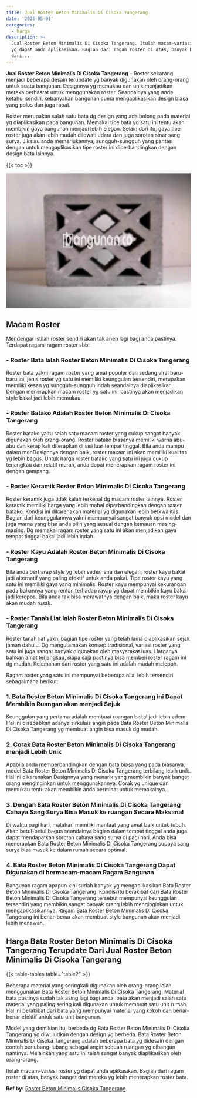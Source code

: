 ```yaml
---
title: Jual Roster Beton Minimalis Di Cisoka Tangerang
date: '2025-05-01'
categories:
  - harga
description: >-
  Jual Roster Beton Minimalis Di Cisoka Tangerang. Itulah macam-variasi roster
  yg dapat anda aplikasikan. Bagian dari ragam roster di atas, banyak banget
  dari...
---
```


**Jual Roster Beton Minimalis Di Cisoka Tangerang** – Roster sekarang menjadi beberapa desain terupdate yg banyak digunakan oleh orang-orang untuk suatu bangunan. Designnya yg memukau dan unik menjadikan mereka berhasrat untuk menggunakan roster. Seandainya yang anda ketahui sendiri, kebanyakan bangunan cuma mengaplikasikan design biasa yang polos dan juga rapat.

Roster merupakan salah satu bata dg design yang ada bolong pada material yg diaplikasikan pada bangunan. Memakai tipe bata yg satu ini tentu akan membikin gaya bangunan menjadi lebih elegan. Selain dari itu, gaya tipe roster juga akan lebih mudah dilewati udara dan juga sorotan sinar sang surya. Jikalau anda memerlukannya, sungguh-sungguh yang pantas dengan untuk mengaplikasikan tipe roster ini diperbandingkan dengan design bata lainnya.

{{< toc >}}

![Jual Roster Beton Minimalis Di Cisoka Tangerang](/images/bata-roster-minimalis-24.png)

## Macam Roster

Mendengar istilah roster sendiri akan tak aneh lagi bagi anda pastinya. Terdapat ragam-ragam roster sbb:

### \- Roster Bata Ialah Roster Beton Minimalis Di Cisoka Tangerang

Roster bata yakni ragam roster yang amat populer dan sedang viral baru-baru ini, jenis roster yg satu ini memiliki keunggulan tersendiri, merupakan memiliki kesan yg sungguh-sungguh indah seandainya diaplikasikan. Dengan menerapkan macam roster yg satu ini, pastinya akan menjadikan style bakal jadi lebih memukau.

### \- Roster Batako Adalah Roster Beton Minimalis Di Cisoka Tangerang

Roster batako yaitu salah satu macam roster yang cukup sangat banyak digunakan oleh orang-orang. Roster batako biasanya memiliki warna abu-abu dan kerap kali diterapkan di sisi luar tempat tinggal. Bila anda mampu dalam menDesignnya dengan baik, roster macam ini akan memiliki kualitas yg lebih bagus. Untuk harga roster batako yang satu ini juga cukup terjangkau dan relatif murah, anda dapat menerapkan ragam roster ini dengan gampang.

### \- Roster Keramik Roster Beton Minimalis Di Cisoka Tangerang

Roster keramik juga tidak kalah terkenal dg macam roster lainnya. Roster keramik memiliki harga yang lebih mahal diperbandingkan dengan roster batako. Kondisi ini dikarenakan material yg digunakan lebih berkwalitas. Bagian dari keunggulannya yakni mempunyai sangat banyak opsi model dan juga warna yang bisa anda pilih yang sesuai dengan kemauan masing-masing. Dg memakai ragam roster yang satu ini akan menjadikan gaya tempat tinggal bakal jadi lebih indah.

### \- Roster Kayu Adalah Roster Beton Minimalis Di Cisoka Tangerang

Bila anda berharap style yg lebih sederhana dan elegan, roster kayu bakal jadi alternatif yang paling efektif untuk anda pakai. Tipe roster kayu yang satu ini memiliki gaya yang minimalis. Roster kayu mempunyai kekurangan pada bahannya yang rentan terhadap rayap yg dapat membikin kayu bakal jadi keropos. Bila anda tak bisa merawatnya dengan baik, maka roster kayu akan mudah rusak.

### \- Roster Tanah Liat Ialah Roster Beton Minimalis Di Cisoka Tangerang

Roster tanah liat yakni bagian tipe roster yang telah lama diaplikasikan sejak jaman dahulu. Dg mengutamakan konsep tradisional, variasi roster yang satu ini juga sangat banyak digunakan oleh masyarakat luas. Harganya bahkan amat terjangkau, siapa saja pastinya bisa membeli roster ragam ini dg mudah. Kelemahan dari roster yang satu ini adalah mudah melepuh.

Ragam roster yang satu ini mempunyai beberapa nilai lebih tersendiri sebagaimana berikut:

### 1\. Bata Roster Beton Minimalis Di Cisoka Tangerang ini Dapat Membikin Ruangan akan menjadi Sejuk

Keunggulan yang pertama adalah membuat ruangan bakal jadi lebih adem. Hal ini disebabkan adanya sirkulais angin pada Bata Roster Beton Minimalis Di Cisoka Tangerang yg membuat angin bisa masuk dg mudah.

### 2\. Corak Bata Roster Beton Minimalis Di Cisoka Tangerang menjadi Lebih Unik

Apabila anda memperbandingkan dengan bata biasa yang pada biasanya, model Bata Roster Beton Minimalis Di Cisoka Tangerang terbilang lebih unik. Hal ini dikarenakan Designnya yang menarik yang membikin banyak banget orang menginginkan untuk menggunakannya. Corak yg unique dan memukau tentu akan membikin anda berminat untuk memakainya.

### 3\. Dengan Bata Roster Beton Minimalis Di Cisoka Tangerang Cahaya Sang Surya Bisa Masuk ke ruangan Secara Maksimal

Di waktu pagi hari, matahari memiliki manfaat yang amat baik untuk tubuh. Akan betul-betul bagus seandainya bagian dalam tempat tinggal anda juga dapat mendapatkan sorotan cahaya sang surya di pagi hari. Anda bisa menerapkan Bata Roster Beton Minimalis Di Cisoka Tangerang supaya sang surya bisa masuk ke dalam rumah secara optimal.

### 4\. Bata Roster Beton Minimalis Di Cisoka Tangerang Dapat Digunakan di bermacam-macam Ragam Bangunan

Bangunan ragam apapun kini sudah banyak yg mengaplikasikan Bata Roster Beton Minimalis Di Cisoka Tangerang. Kondisi itu berakibat dari Bata Roster Beton Minimalis Di Cisoka Tangerang tersebut mempunyai keunggulan tersendiri yang membikin sangat banyak orang lebih menginginkan untuk mengaplikasikannya. Ragam Bata Roster Beton Minimalis Di Cisoka Tangerang ini benar-benar akan membuat style bangunan akan menjadi lebih menawan.

## Harga Bata Roster Beton Minimalis Di Cisoka Tangerang Terupdate Dari Jual Roster Beton Minimalis Di Cisoka Tangerang

{{< table-tables table="table2" >}}

Beberapa material yang seringkali digunakan oleh orang-orang ialah menggunakan Bata Roster Beton Minimalis Di Cisoka Tangerang. Material bata pastinya sudah tak asing lagi bagi anda, bata akan menjadi salah satu material yang paling sering kali digunakan untuk membuat satu unit rumah. Hal ini berakibat dari bata yang mempunyai material yang kokoh dan benar-benar efektif untuk satu unit bangunan.

Model yang demikian itu, berbeda dg Bata Roster Beton Minimalis Di Cisoka Tangerang yg diwujudkan dengan design yg berbeda. Bata Roster Beton Minimalis Di Cisoka Tangerang adalah beberapa bata yg didesain dengan contoh berlubang-lubang sebagai angin sebuah ruangan yg dibangun nantinya. Melainkan yang satu ini telah sangat banyak diaplikasikan oleh orang-orang.

Itulah macam-variasi roster yg dapat anda aplikasikan. Bagian dari ragam roster di atas, banyak banget dari mereka yg lebih menerapkan roster bata.

**Ref by:** [Roster Beton Minimalis Cisoka Tangerang](https://id.wikipedia.org/wiki/Roster)
